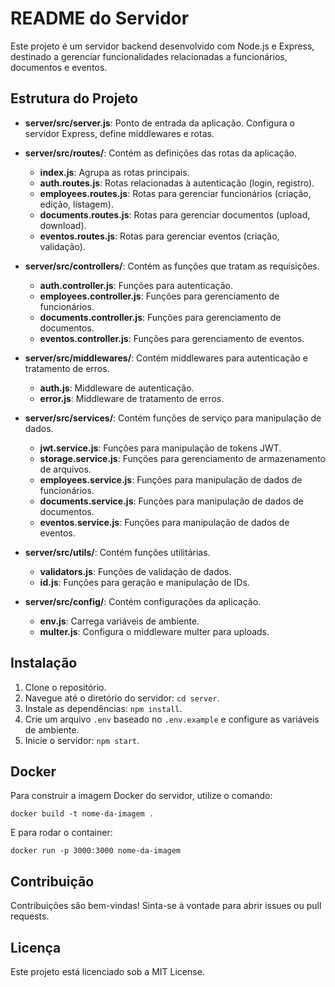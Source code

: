 # README do Servidor

Este projeto é um servidor backend desenvolvido com Node.js e Express, destinado a gerenciar funcionalidades relacionadas a funcionários, documentos e eventos.

## Estrutura do Projeto

- **server/src/server.js**: Ponto de entrada da aplicação. Configura o servidor Express, define middlewares e rotas.
- **server/src/routes/**: Contém as definições das rotas da aplicação.
  - **index.js**: Agrupa as rotas principais.
  - **auth.routes.js**: Rotas relacionadas à autenticação (login, registro).
  - **employees.routes.js**: Rotas para gerenciar funcionários (criação, edição, listagem).
  - **documents.routes.js**: Rotas para gerenciar documentos (upload, download).
  - **eventos.routes.js**: Rotas para gerenciar eventos (criação, validação).
  
- **server/src/controllers/**: Contém as funções que tratam as requisições.
  - **auth.controller.js**: Funções para autenticação.
  - **employees.controller.js**: Funções para gerenciamento de funcionários.
  - **documents.controller.js**: Funções para gerenciamento de documentos.
  - **eventos.controller.js**: Funções para gerenciamento de eventos.

- **server/src/middlewares/**: Contém middlewares para autenticação e tratamento de erros.
  - **auth.js**: Middleware de autenticação.
  - **error.js**: Middleware de tratamento de erros.

- **server/src/services/**: Contém funções de serviço para manipulação de dados.
  - **jwt.service.js**: Funções para manipulação de tokens JWT.
  - **storage.service.js**: Funções para gerenciamento de armazenamento de arquivos.
  - **employees.service.js**: Funções para manipulação de dados de funcionários.
  - **documents.service.js**: Funções para manipulação de dados de documentos.
  - **eventos.service.js**: Funções para manipulação de dados de eventos.

- **server/src/utils/**: Contém funções utilitárias.
  - **validators.js**: Funções de validação de dados.
  - **id.js**: Funções para geração e manipulação de IDs.

- **server/src/config/**: Contém configurações da aplicação.
  - **env.js**: Carrega variáveis de ambiente.
  - **multer.js**: Configura o middleware multer para uploads.

## Instalação

1. Clone o repositório.
2. Navegue até o diretório do servidor: `cd server`.
3. Instale as dependências: `npm install`.
4. Crie um arquivo `.env` baseado no `.env.example` e configure as variáveis de ambiente.
5. Inicie o servidor: `npm start`.

## Docker

Para construir a imagem Docker do servidor, utilize o comando:

```
docker build -t nome-da-imagem .
```

E para rodar o container:

```
docker run -p 3000:3000 nome-da-imagem
```

## Contribuição

Contribuições são bem-vindas! Sinta-se à vontade para abrir issues ou pull requests.

## Licença

Este projeto está licenciado sob a MIT License.